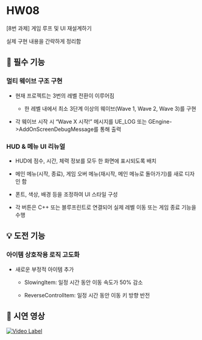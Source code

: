 # HW08
[8번 과제] 게임 루프 및 UI 재설계하기

실제 구현 내용을 간략하게 정리함
## 📌 필수 기능
### 멀티 웨이브 구조 구현
- 현재 프로젝트는 3번의 레벨 전환이 이루어짐

  - 한 레벨 내에서 최소 3단계 이상의 웨이브(Wave 1, Wave 2, Wave 3)를 구현

- 각 웨이브 시작 시 “Wave X 시작!” 메시지를 UE_LOG 또는 GEngine->AddOnScreenDebugMessage를 통해 출력

### HUD & 메뉴 UI 리뉴얼
- HUD에 점수, 시간, 체력 정보를 모두 한 화면에 표시되도록 배치

- 메인 메뉴(시작, 종료), 게임 오버 메뉴(재시작, 메인 메뉴로 돌아가기)를 새로 디자인 함

- 폰트, 색상, 배경 등을 조정하여 UI 스타일 구성

- 각 버튼은 C++ 또는 블루프린트로 연결되어 실제 레벨 이동 또는 게임 종료 기능을 수행

## 💡 도전 기능
### 아이템 상호작용 로직 고도화
- 새로운 부정적 아이템 추가

  - SlowingItem: 일정 시간 동안 이동 속도가 50% 감소

  - ReverseControlItem: 일정 시간 동안 이동 키 방향 반전
 
## 🎥 시연 영상
[![Video Label](https://img.youtube.com/vi/ObXoFsDbEGY/0.jpg)](https://youtu.be/ObXoFsDbEGY)

